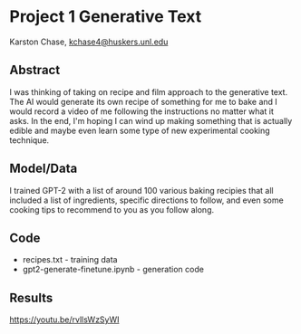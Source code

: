 # Project 1 Generative Text

Karston Chase, kchase4@huskers.unl.edu

## Abstract

I was thinking of taking on recipe and film approach to the generative text. The AI would generate its own recipe of something for me to bake and I would record a video of me following the instructions no matter what it asks. In the end, I'm hoping I can wind up making something that is actually edible and maybe even learn some type of new experimental cooking technique.

## Model/Data

I trained GPT-2 with a list of around 100 various baking recipies that all included a list of ingredients, specific directions to follow, and even some cooking tips to recommend to you as you follow along.

## Code

- recipes.txt - training data
- gpt2-generate-finetune.ipynb - generation code

## Results

https://youtu.be/rvllsWzSyWI
